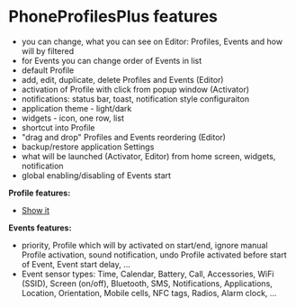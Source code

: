 PhoneProfilesPlus features
==========================

- you can change, what you can see on Editor: Profiles, Events and how will by filtered
- for Events you can change order of Events in list
- default Profile
- add, edit, duplicate, delete Profiles and Events (Editor)
- activation of Profile with click from popup window (Activator)
- notifications: status bar, toast, notification style configuraiton
- application theme - light/dark
- widgets - icon, one row, list
- shortcut into Profile
- "drag and drop" Profiles and Events reordering (Editor)
- backup/restore application Settings
- what will be launched (Activator, Editor) from home screen, widgets, notification
- global enabling/disabling of Events start

__Profile features:__
- [Show it](pp_features.md)

__Events features:__
- priority, Profile which will by activated on start/end, ignore manual Profile activation, sound notification, undo Profile activated before start of Event, Event start delay, ...
- Event sensor types: Time, Calendar, Battery, Call, Accessories, WiFi (SSID), Screen (on/off), Bluetooth, SMS, Notifications, Applications, Location, Orientation, Mobile cells, NFC tags, Radios, Alarm clock, ...
